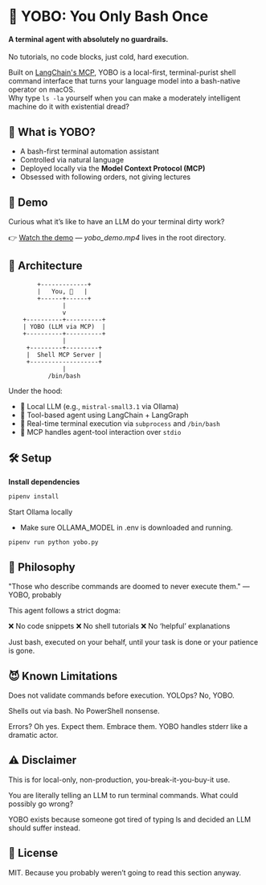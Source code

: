 # 🧨 YOBO: You Only Bash Once

#### A terminal agent with absolutely no guardrails.
No tutorials, no code blocks, just cold, hard execution.  

Built on [LangChain's MCP](https://github.com/langchain-ai/langchain-mcp-adapters), YOBO is a local-first, terminal-purist shell command interface that turns your language model into a bash-native operator on macOS.  
Why type `ls -la` yourself when you can make a moderately intelligent machine do it with existential dread?

## 🚀 What is YOBO?

- A bash-first terminal automation assistant
- Controlled via natural language
- Deployed locally via the **Model Context Protocol (MCP)**
- Obsessed with following orders, not giving lectures

## 🎥 Demo

Curious what it’s like to have an LLM do your terminal dirty work?

👉 [Watch the demo](./yobo_demo.mp4) — *yobo_demo.mp4* lives in the root directory.


## 🧠 Architecture
```
        +-------------+
        |   You, 👑   |
        +------+------+
               |
               v
    +----------+----------+
    | YOBO (LLM via MCP)  |
    +----------+----------+
               |
     +---------+---------+
     |  Shell MCP Server |
     +-------------------+
               |
           /bin/bash
```

Under the hood:

- 🧠 Local LLM (e.g., `mistral-small3.1` via Ollama)
- 🧪 Tool-based agent using LangChain + LangGraph
- 🔨 Real-time terminal execution via `subprocess` and `/bin/bash`
- 🎯 MCP handles agent-tool interaction over `stdio`

## 🛠️ Setup

**Install dependencies**

```bash
pipenv install
```
Start Ollama locally
* Make sure OLLAMA_MODEL in .env is downloaded and running.
```bash
pipenv run python yobo.py
```

## 🧱 Philosophy
"Those who describe commands are doomed to never execute them."
— YOBO, probably

This agent follows a strict dogma:

❌ No code snippets
❌ No shell tutorials
❌ No ‘helpful’ explanations

Just bash, executed on your behalf, until your task is done or your patience is gone.

## 😈 Known Limitations
Does not validate commands before execution. YOLOps? No, YOBO.

Shells out via bash. No PowerShell nonsense.

Errors? Oh yes. Expect them. Embrace them. YOBO handles stderr like a dramatic actor.

## ⚠️ Disclaimer

This is for local-only, non-production, you-break-it-you-buy-it use.

You are literally telling an LLM to run terminal commands. What could possibly go wrong?

YOBO exists because someone got tired of typing ls and decided an LLM should suffer instead.

## 📎 License
MIT. Because you probably weren’t going to read this section anyway.
